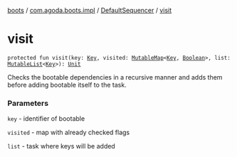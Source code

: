 [boots](../../index.md) / [com.agoda.boots.impl](../index.md) / [DefaultSequencer](index.md) / [visit](./visit.md)

# visit

`protected fun visit(key: `[`Key`](../../com.agoda.boots/-key/index.md)`, visited: `[`MutableMap`](https://kotlinlang.org/api/latest/jvm/stdlib/kotlin.collections/-mutable-map/index.html)`<`[`Key`](../../com.agoda.boots/-key/index.md)`, `[`Boolean`](https://kotlinlang.org/api/latest/jvm/stdlib/kotlin/-boolean/index.html)`>, list: `[`MutableList`](https://kotlinlang.org/api/latest/jvm/stdlib/kotlin.collections/-mutable-list/index.html)`<`[`Key`](../../com.agoda.boots/-key/index.md)`>): `[`Unit`](https://kotlinlang.org/api/latest/jvm/stdlib/kotlin/-unit/index.html)

Checks the bootable dependencies in a recursive manner and adds them before
adding bootable itself to the task.

### Parameters

`key` - identifier of bootable

`visited` - map with already checked flags

`list` - task where keys will be added